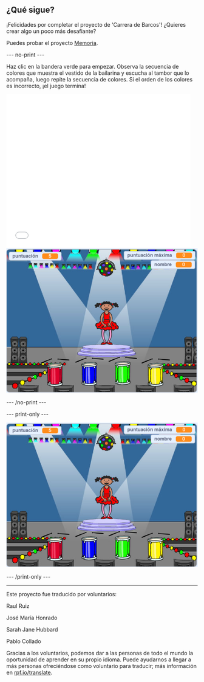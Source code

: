## ¿Qué sigue?

¡Felicidades por completar el proyecto de 'Carrera de Barcos'! ¿Quieres crear algo un poco más desafiante?

Puedes probar el proyecto [Memoria](https://projects.raspberrypi.org/es-ES/projects/memory?utm_source=pathway&utm_medium=whatnext&utm_campaign=projects).

--- no-print ---

Haz clic en la bandera verde para empezar. Observa la secuencia de colores que muestra el vestido de la bailarina y escucha al tambor que lo acompaña, luego repite la secuencia de colores. Si el orden de los colores es incorrecto, ¡el juego termina!

<div class="scratch-preview">
  <iframe allowtransparency="true" width="485" height="402" src="//scratch.mit.edu/projects/embed/390537913/?autostart=false" frameborder="0" allowfullscreen scrolling="no" mark="crwd-mark"></iframe> <img src="images/memory-screenshot.png" />
</div>

--- /no-print ---

--- print-only ---

![captura de pantalla del juego terminado](images/memory-screenshot.png)

--- /print-only ---


***
Este proyecto fue traducido por voluntarios:

Raul Ruiz

José María Honrado

Sarah Jane Hubbard

Pablo Collado

Gracias a los voluntarios, podemos dar a las personas de todo el mundo la oportunidad de aprender en su propio idioma. Puede ayudarnos a llegar a más personas ofreciéndose como voluntario para traducir; más información en [rpf.io/translate](https://rpf.io/translate).